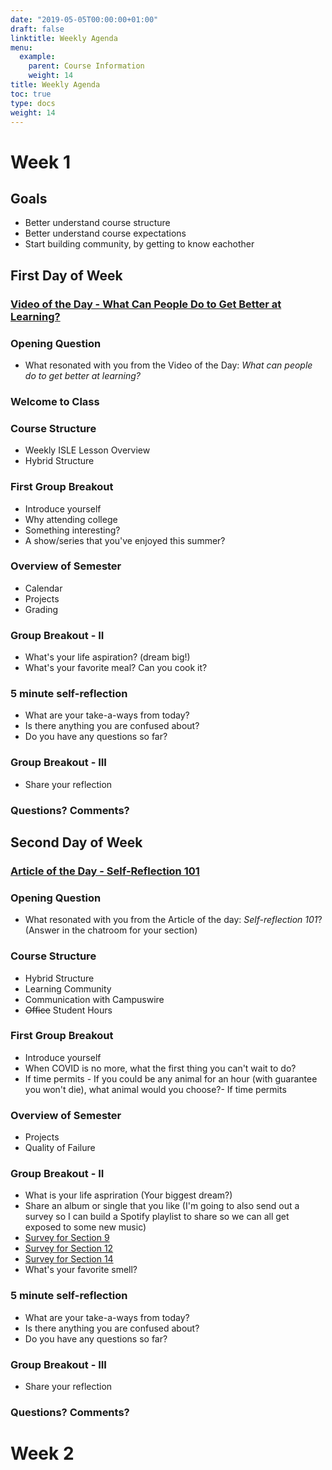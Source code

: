 ```yaml
---
date: "2019-05-05T00:00:00+01:00"
draft: false
linktitle: Weekly Agenda
menu:
  example:
    parent: Course Information
    weight: 14
title: Weekly Agenda
toc: true
type: docs
weight: 14
---
```


# Week 1

## Goals
- Better understand course structure
- Better understand course expectations
- Start building community, by getting to know eachother

## First Day of Week

### [Video of the Day - What Can People Do to Get Better at Learning?](https://youtu.be/iGdvGLjOB0Q)

### Opening Question  
- What resonated with you from the Video of the Day: *What can people do to get better at learning?*

### Welcome to Class

### Course Structure
- Weekly ISLE Lesson Overview
- Hybrid Structure

### First Group Breakout
- Introduce yourself
- Why attending college
- Something interesting?
- A show/series that you've enjoyed this summer?

### Overview of Semester
- Calendar
- Projects
- Grading

### Group Breakout - II
- What's your life aspiration? (dream big!)
- What's your favorite meal?  Can you cook it?  
  
### 5 minute self-reflection
- What are your take-a-ways from today?
- Is there anything you are confused about?
- Do you have any questions so far?  
  
### Group Breakout - III
- Share your reflection

### Questions?  Comments?


## Second Day of Week

### [Article of the Day - Self-Reflection 101](https://www.holstee.com/blogs/mindful-matter/self-reflection-101-what-is-self-reflection-why-is-reflection-important-and-how-to-reflect)

### Opening Question  
- What resonated with you from the Article of the day: *Self-reflection 101*? (Answer in the chatroom for your section)

### Course Structure
- Hybrid Structure
- Learning Community
- Communication with Campuswire
- ~~Office~~ Student Hours

### First Group Breakout
- Introduce yourself
- When COVID is no more, what the first thing you can't wait to do?
- If time permits - If you could be any animal for an hour (with guarantee you won't die), what animal would you choose?- If time permits

### Overview of Semester
- Projects
- Quality of Failure

### Group Breakout - II
- What is your life aspriration (Your biggest dream?)
- Share an album or single that you like (I'm going to also send out a survey so I can build a Spotify playlist to share so we can all get exposed to some new music) 
- [Survey for Section 9](https://forms.gle/wZpcBYUPQWmQM5Fb7)
- [Survey for Section 12](https://forms.gle/8qkjDbCop93HYrut7)
- [Survey for Section 14](https://forms.gle/mudgKg6ZohfS5HCS8)
- What's your favorite smell?


### 5 minute self-reflection
- What are your take-a-ways from today?
- Is there anything you are confused about?
- Do you have any questions so far?  
  
### Group Breakout - III
- Share your reflection

### Questions?  Comments?

# Week 2






